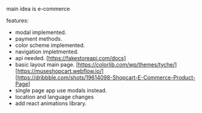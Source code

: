 main idea is e-commerce

features:

- modal implemented.
- payment methods.
- color scheme implemented.
- navigation impletmented.
- api needed. [https://fakestoreapi.com/docs]
- basic layout main page. [https://colorlib.com/wp/themes/tyche/] [https://museshopcart.webflow.io/] [https://dribbble.com/shots/19614098-Shopcart-E-Commerce-Product-Page]
- single page app use modals instead.
- location and language changes
- add react animations library.